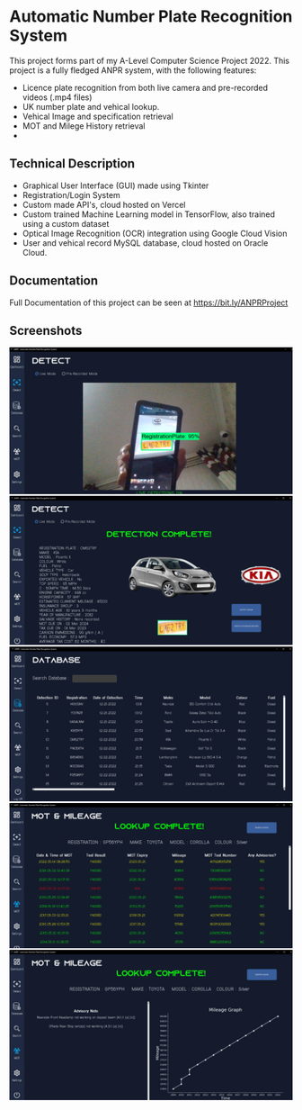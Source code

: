 # Automatic Number Plate Recognition System

This project forms part of my A-Level Computer Science Project 2022. This project is a fully fledged ANPR system, with the following features:

- Licence plate recognition from both live camera and pre-recorded videos (.mp4 files)
- UK number plate and vehical lookup.
- Vehical Image and specification retrieval
- MOT and Milege History retrieval
- 

## Technical Description
- Graphical User Interface (GUI) made using Tkinter
- Registration/Login System
- Custom made API's, cloud hosted on Vercel
- Custom trained Machine Learning model in TensorFlow, also trained using a custom dataset
- Optical Image Recognition (OCR) integration using Google Cloud Vision
- User and vehical record MySQL database, cloud hosted on Oracle Cloud.

## Documentation
Full Documentation of this project can be seen at https://bit.ly/ANPRProject 

## Screenshots
![](./ScreenShots/1.png)
![](./ScreenShots/2.png)
![](./ScreenShots/3.png)
![](./ScreenShots/4.png)
![](./ScreenShots/5.png)
